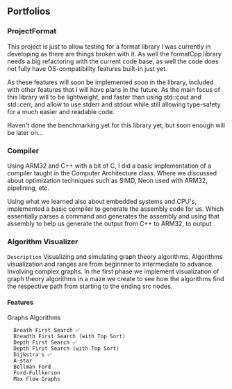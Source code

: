 ## Portfolios

### ProjectFormat
This project is just to allow testing for a format library I was currently in developing as there are things broken with it. As well the formatCpp
library needs a big refactoring with the current code base, as well the code does not fully have OS-compatibility features built-in just yet.

As these features will soon be implemented soon in the library, included with other features that I will have plans in the future. As the main focus
of this library will to be lightweight, and faster than using std::cout and std::cerr, and allow to use stderr and stdout while still allowing type-safety
for a much easier and readable code.

Haven't done the benchmarking yet for this library yet, but soon enough will be later on...


### Compiler
Using ARM32 and C++ with a bit of C, I did a basic implementation of a compiler taught in the Computer Architecture class. Where we discussed about optimization techniques such as SIMD, Neon used with ARM32, pipelining, etc.

Using what we learned also about embedded systems and CPU's, implemented a basic compiler to generate the assembly code for us. Which essentially parses a command and generates the assembly and using that assembly to help us generate the output from C++ to ARM32, to output.

### Algorithm Visualizer
`Description`
Visualizing and simulating graph theory algorithms. Algorithms visualization and ranges are from beginnner to intermediate to advance. Involving complex graphs. In the first phase we implement visualization of graph theory algorithms in a maze we create to see how the algorithms find the respective path from starting to the ending src nodes.


#### Features 
Graphs Algorithms
```
  Breath First Search ✅
  Breadth First Search (with Top Sort)
  Depth First Search ✅
  Depth First Search (with Top Sort)
  Dijkstra's ✅
  A-star
  Bellman Ford
  Ford-Fullkerson
  Max Flow Graphs
```  
 
 
